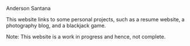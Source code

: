 Anderson Santana

This website links to some personal projects, such as a resume website, a photography blog, and a blackjack game.

Note: This website is a work in progress and hence, not complete. 
